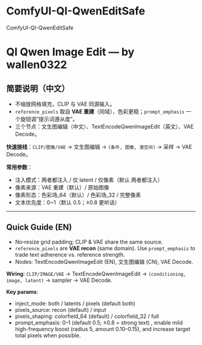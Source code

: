 # ComfyUI-QI-QwenEditSafe
ComfyUI-QI-QwenEditSafe

# QI Qwen Image Edit — by wallen0322


## 简要说明（中文）
- 不缩放网格填充，CLIP 与 VAE 同源输入。
- `reference_pixels` 取自 **VAE 重建**（同域），色彩更稳；`prompt_emphasis` 一个旋钮调“提示词遵从度”。
- 三个节点：文生图编辑（中文）、TextEncodeQwenImageEdit（英文）、VAE Decode。

**快速接线**：`CLIP/图像/VAE` → 文生图编辑 → `(条件, 图像, 潜空间)` → 采样 → VAE Decode。

**常用参数**：
- 注入模式：两者都注入 / 仅 latent / 仅像素（默认 两者都注入）
- 像素来源：VAE 重建（默认）/ 原始图像
- 像素形态：色彩场_64（默认）/ 色彩场_32 / 完整像素
- 文本优先度：0~1（默认 0.5；≥0.8 更听话）

---

## Quick Guide (EN)
- No‑resize grid padding; CLIP & VAE share the same source.
- `reference_pixels` are **VAE recon** (same domain). Use `prompt_emphasis` to trade text adherence vs. reference strength.
- Nodes: TextEncodeQwenImageEdit (EN), 文生图编辑 (CN), VAE Decode.

**Wiring**: `CLIP/IMAGE/VAE` → TextEncodeQwenImageEdit → `(conditioning, image, latent)` → sampler → VAE Decode.

**Key params**:
- inject_mode: both / latents / pixels (default both)
- pixels_source: recon (default) / input
- pixels_shaping: colorfield_64 (default) / colorfield_32 / full
- prompt_emphasis: 0–1 (default 0.5; ≥0.8 = strong text)
, enable mild high-frequency boost (radius 5, amount 0.10–0.15), and increase target total pixels when possible.

